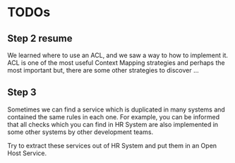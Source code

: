 # TODOs

## Step 2 resume

We learned where to use an ACL, and we saw a way to how to implement it.
ACL is one of the most useful Context Mapping strategies and perhaps the most important but, there are some other strategies to discover ...

## Step 3

Sometimes we can find a service which is duplicated in many systems and contained the same rules in each one.
For example, you can be informed that all checks which you can find in HR System are also implemented in some other systems by other development teams.

Try to extract these services out of HR System and put them in an Open Host Service.
